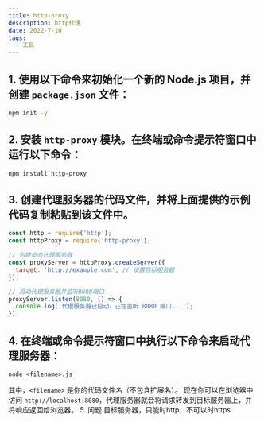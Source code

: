```yaml
---
title: http-proxy
description: http代理
date: 2022-7-10
tags:
  - 工具
---
```

## 1. 使用以下命令来初始化一个新的 Node.js 项目，并创建 `package.json` 文件：
```bash 
npm init -y
```
## 2. 安装 `http-proxy` 模块。在终端或命令提示符窗口中运行以下命令：
```shell
npm install http-proxy
```
## 3. 创建代理服务器的代码文件，并将上面提供的示例代码复制粘贴到该文件中。
```js
const http = require('http');
const httpProxy = require('http-proxy');

// 创建反向代理服务器
const proxyServer = httpProxy.createServer({
  target: 'http://example.com', // 设置目标服务器
});

// 启动代理服务器并监听8080端口
proxyServer.listen(8080, () => {
  console.log('代理服务器已启动，正在监听 8080 端口...');
});

```
## 4. 在终端或命令提示符窗口中执行以下命令来启动代理服务器：
```shell
node <filename>.js
```
其中，`<filename>` 是你的代码文件名（不包含扩展名）。
现在你可以在浏览器中访问 `http://localhost:8080`，代理服务器就会将请求转发到目标服务器上，并将响应返回给浏览器。
5. 问题
目标服务器，只能时http，不可以时https